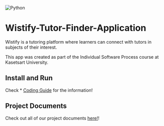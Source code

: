 ![Python](https://img.shields.io/badge/python-3670A0?style=for-the-badge&logo=python&logoColor=ffdd54) 
# Wistify-Tutor-Finder-Application

Wistify is a tutoring platform where learners can connect with tutors in subjects of their interest.

This app was created as part of the Individual Software Process course at Kasetsart University.

## Install and Run

Check * [Coding Guide](https://github.com/Tharunthorn/Wistify-Tutor-Finder-Application/wiki/Coding-Guide) for the information! 

## Project Documents

Check out all of our project documents [here!](../../wiki/Home)!

  


